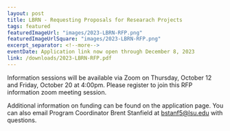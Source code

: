 ```yaml
---
layout: post
title: LBRN - Requesting Proposals for Researach Projects
tags: featured
featuredImageUrl: "images/2023-LBRN-RFP.png"
featuredImageUrlSquare: "images/2023-LBRN-RFP.png"
excerpt_separator: <!--more-->
eventDate: Application link now open through December 8, 2023
link: /downloads/2023-LBRN-RFP.pdf
---
```


      
Information sessions will be available via Zoom on Thursday, October 12 and Friday, October 20 at 4:00pm. Please register to join this RFP information zoom meeting session.
    
Additional information on funding can be found on the application page. You can also email Program Coordinator Brent Stanfield at bstanf5@lsu.edu with questions.
